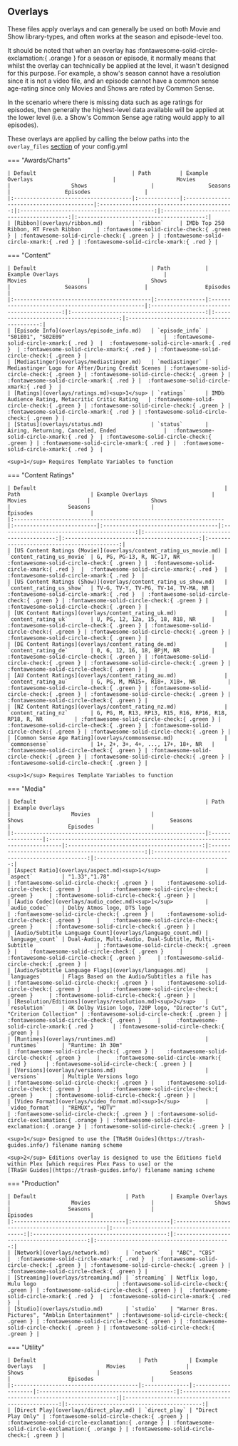 ## Overlays

These files apply overlays and can generally be used on both Movie and Show library-types, and often works at the season 
and episode-level too.

It should be noted that when an overlay has :fontawesome-solid-circle-exclamation:{ .orange } for a season or episode, it 
normally means that whilst the overlay can technically be applied at the level, it wasn't designed for this purpose. For 
example, a show's season cannot have a resolution since it is not a video file, and an episode cannot have a common 
sense age-rating since only Movies and Shows are rated by Common Sense. 

In the scenario where there is missing data such as age ratings for episodes, then generally the highest-level data 
available will be applied at the lower level (i.e. a Show's Common Sense age rating would apply to all episodes).

These overlays are applied by calling the below paths into the `overlay_files` [section](../config/files.md) of your 
config.yml

=== "Awards/Charts"
    
    | Default                              | Path         | Example Overlays                         |                   Movies                   |                   Shows                    |                 Seasons                  |                 Episodes                 |
    |:-------------------------------------|:-------------|:-----------------------------------------|:------------------------------------------:|:------------------------------------------:|:----------------------------------------:|:----------------------------------------:|
    | [Ribbon](overlays/ribbon.md)         | `ribbon`     | IMDb Top 250 Ribbon, RT Fresh Ribbon     | :fontawesome-solid-circle-check:{ .green } | :fontawesome-solid-circle-check:{ .green } | :fontawesome-solid-circle-xmark:{ .red } | :fontawesome-solid-circle-xmark:{ .red } |

=== "Content"
    
    | Default                                    | Path           | Example Overlays                                 |                   Movies                   |                   Shows                    |                 Seasons                  |                  Episodes                  |
    |:-------------------------------------------|:---------------|:-------------------------------------------------|:------------------------------------------:|:------------------------------------------:|:----------------------------------------:|:------------------------------------------:|
    | [Episode Info](overlays/episode_info.md)   | `episode_info` | "S01E01", "S02E09"                               |  :fontawesome-solid-circle-xmark:{ .red }  |  :fontawesome-solid-circle-xmark:{ .red }  | :fontawesome-solid-circle-xmark:{ .red } | :fontawesome-solid-circle-check:{ .green } |
    | [Mediastinger](overlays/mediastinger.md)   | `mediastinger` | Mediastinger Logo for After/During Credit Scenes | :fontawesome-solid-circle-check:{ .green } | :fontawesome-solid-circle-check:{ .green } | :fontawesome-solid-circle-xmark:{ .red } |  :fontawesome-solid-circle-xmark:{ .red }  |
    | [Ratings](overlays/ratings.md)<sup>1</sup> | `ratings`      | IMDb Audience Rating, Metacritic Critic Rating   | :fontawesome-solid-circle-check:{ .green } | :fontawesome-solid-circle-check:{ .green } | :fontawesome-solid-circle-xmark:{ .red } | :fontawesome-solid-circle-check:{ .green } |
    | [Status](overlays/status.md)               | `status`       | Airing, Returning, Canceled, Ended               |  :fontawesome-solid-circle-xmark:{ .red }  | :fontawesome-solid-circle-check:{ .green } | :fontawesome-solid-circle-xmark:{ .red } |  :fontawesome-solid-circle-xmark:{ .red }  |
    
    <sup>1</sup> Requires Template Variables to function

=== "Content Ratings"
    
    | Default                                                           | Path                      | Example Overlays                    |                   Movies                   |                   Shows                    |                  Seasons                   |                  Episodes                  |
    |:------------------------------------------------------------------|:--------------------------|:------------------------------------|:------------------------------------------:|:------------------------------------------:|:------------------------------------------:|:------------------------------------------:|
    | [US Content Ratings (Movie)](overlays/content_rating_us_movie.md) | `content_rating_us_movie` | G, PG, PG-13, R, NC-17, NR          | :fontawesome-solid-circle-check:{ .green } |  :fontawesome-solid-circle-xmark:{ .red }  |  :fontawesome-solid-circle-xmark:{ .red }  |  :fontawesome-solid-circle-xmark:{ .red }  |
    | [US Content Ratings (Show)](overlays/content_rating_us_show.md)   | `content_rating_us_show`  | TV-G, TV-Y, TV-PG, TV-14, TV-MA, NR |  :fontawesome-solid-circle-xmark:{ .red }  | :fontawesome-solid-circle-check:{ .green } | :fontawesome-solid-circle-check:{ .green } | :fontawesome-solid-circle-check:{ .green } |
    | [UK Content Ratings](overlays/content_rating_uk.md)               | `content_rating_uk`       | U, PG, 12, 12a, 15, 18, R18, NR     | :fontawesome-solid-circle-check:{ .green } | :fontawesome-solid-circle-check:{ .green } | :fontawesome-solid-circle-check:{ .green } | :fontawesome-solid-circle-check:{ .green } |
    | [DE Content Ratings](overlays/content_rating_de.md)               | `content_rating_de`       | 0, 6, 12, 16, 18, BPjM, NR          | :fontawesome-solid-circle-check:{ .green } | :fontawesome-solid-circle-check:{ .green } | :fontawesome-solid-circle-check:{ .green } | :fontawesome-solid-circle-check:{ .green } |
    | [AU Content Ratings](overlays/content_rating_au.md)               | `content_rating_au`       | G, PG, M, MA15+, R18+, X18+, NR          | :fontawesome-solid-circle-check:{ .green } | :fontawesome-solid-circle-check:{ .green } | :fontawesome-solid-circle-check:{ .green } | :fontawesome-solid-circle-check:{ .green } |
    | [NZ Content Ratings](overlays/content_rating_nz.md)               | `content_rating_nz`       | G, PG, M, R13, RP13, R15, R16, RP16, R18, RP18, R, NR          | :fontawesome-solid-circle-check:{ .green } | :fontawesome-solid-circle-check:{ .green } | :fontawesome-solid-circle-check:{ .green } | :fontawesome-solid-circle-check:{ .green } |
    | [Common Sense Age Rating](overlays/commonsense.md)                | `commonsense`             | 1+, 2+, 3+, 4+, ..., 17+, 18+, NR   | :fontawesome-solid-circle-check:{ .green } | :fontawesome-solid-circle-check:{ .green } | :fontawesome-solid-circle-check:{ .green } | :fontawesome-solid-circle-check:{ .green } |
    
    <sup>1</sup> Requires Template Variables to function

=== "Media"
    
    | Default                                                     | Path             | Example Overlays                                                          |                   Movies                   |                       Shows                       |                      Seasons                      |                  Episodes                  |
    |:------------------------------------------------------------|:-----------------|:--------------------------------------------------------------------------|:------------------------------------------:|:-------------------------------------------------:|:-------------------------------------------------:|:------------------------------------------:|
    | [Aspect Ratio](overlays/aspect.md)<sup>1</sup>              | `aspect`         | "1.33","1.78"                                                             | :fontawesome-solid-circle-check:{ .green } |    :fontawesome-solid-circle-check:{ .green }     |    :fontawesome-solid-circle-check:{ .green }     | :fontawesome-solid-circle-check:{ .green } |
    | [Audio Codec](overlays/audio_codec.md)<sup>1</sup>          | `audio_codec`    | Dolby Atmos logo, DTS logo                                                | :fontawesome-solid-circle-check:{ .green } |    :fontawesome-solid-circle-check:{ .green }     |    :fontawesome-solid-circle-check:{ .green }     | :fontawesome-solid-circle-check:{ .green } |
    | [Audio/Subtitle Language Count](overlays/language_count.md) | `language_count` | Dual-Audio, Multi-Audio, Dual-Subtitle, Multi-Subtitle                    | :fontawesome-solid-circle-check:{ .green } |    :fontawesome-solid-circle-check:{ .green }     |    :fontawesome-solid-circle-check:{ .green }     | :fontawesome-solid-circle-check:{ .green } |
    | [Audio/Subtitle Language Flags](overlays/languages.md)      | `languages`      | Flags Based on the Audio/Subtitles a file has                             | :fontawesome-solid-circle-check:{ .green } |    :fontawesome-solid-circle-check:{ .green }     |    :fontawesome-solid-circle-check:{ .green }     | :fontawesome-solid-circle-check:{ .green } |
    | [Resolution/Editions](overlays/resolution.md)<sup>2</sup>   | `resolution`     | 4K Dolby Vision logo, 720P logo, "Director's Cut", "Criterion Collection" | :fontawesome-solid-circle-check:{ .green } |    :fontawesome-solid-circle-check:{ .green }     |     :fontawesome-solid-circle-xmark:{ .red }      | :fontawesome-solid-circle-check:{ .green } |
    | [Runtimes](overlays/runtimes.md)                            | `runtimes`       | "Runtime: 1h 30m"                                                         | :fontawesome-solid-circle-check:{ .green } |    :fontawesome-solid-circle-check:{ .green }     |     :fontawesome-solid-circle-xmark:{ .red }      | :fontawesome-solid-circle-check:{ .green } |
    | [Versions](overlays/versions.md)                            | `versions`       | Multiple Versions logo                                                    | :fontawesome-solid-circle-check:{ .green } |    :fontawesome-solid-circle-check:{ .green }     |    :fontawesome-solid-circle-check:{ .green }     | :fontawesome-solid-circle-check:{ .green } |
    | [Video Format](overlays/video_format.md)<sup>1</sup>        | `video_format`   | "REMUX", "HDTV"                                                           | :fontawesome-solid-circle-check:{ .green } | :fontawesome-solid-circle-exclamation:{ .orange } | :fontawesome-solid-circle-exclamation:{ .orange } | :fontawesome-solid-circle-check:{ .green } |
    
    <sup>1</sup> Designed to use the [TRaSH Guides](https://trash-guides.info/) filename naming scheme
    
    <sup>2</sup> Editions overlay is designed to use the Editions field within Plex [which requires Plex Pass to use] or the 
    [TRaSH Guides](https://trash-guides.info/) filename naming scheme

=== "Production"
    
    | Default                            | Path        | Example Overlays                                |                   Movies                   |                   Shows                    |                  Seasons                   |                  Episodes                  |
    |:-----------------------------------|:------------|:------------------------------------------------|:------------------------------------------:|:------------------------------------------:|:------------------------------------------:|:------------------------------------------:|
    | [Network](overlays/network.md)     | `network`   | "ABC", "CBS"                                    |  :fontawesome-solid-circle-xmark:{ .red }  | :fontawesome-solid-circle-check:{ .green } | :fontawesome-solid-circle-check:{ .green } | :fontawesome-solid-circle-check:{ .green } |
    | [Streaming](overlays/streaming.md) | `streaming` | Netflix logo, Hulu logo                         | :fontawesome-solid-circle-check:{ .green } | :fontawesome-solid-circle-check:{ .green } |  :fontawesome-solid-circle-xmark:{ .red }  |  :fontawesome-solid-circle-xmark:{ .red }  |
    | [Studio](overlays/studio.md)       | `studio`    | "Warner Bros. Pictures", "Amblin Entertainment" | :fontawesome-solid-circle-check:{ .green } | :fontawesome-solid-circle-check:{ .green } | :fontawesome-solid-circle-check:{ .green } | :fontawesome-solid-circle-check:{ .green } |

=== "Utility"
    
    | Default                                | Path          | Example Overlays   |                   Movies                   |                       Shows                       |                      Seasons                      |                  Episodes                  |
    |:---------------------------------------|:--------------|:-------------------|:------------------------------------------:|:-------------------------------------------------:|:-------------------------------------------------:|:------------------------------------------:|
    | [Direct Play](overlays/direct_play.md) | `direct_play` | "Direct Play Only" | :fontawesome-solid-circle-check:{ .green } | :fontawesome-solid-circle-exclamation:{ .orange } | :fontawesome-solid-circle-exclamation:{ .orange } | :fontawesome-solid-circle-check:{ .green } |
